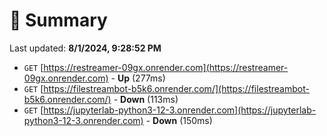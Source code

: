 # 📖 Summary
Last updated: **8/1/2024, 9:28:52 PM**

- `GET` [https://restreamer-09gx.onrender.com](https://restreamer-09gx.onrender.com) - **Up** (277ms)
- `GET` [https://filestreambot-b5k6.onrender.com/](https://filestreambot-b5k6.onrender.com/) - **Down** (113ms)
- `GET` [https://jupyterlab-python3-12-3.onrender.com](https://jupyterlab-python3-12-3.onrender.com) - **Down** (150ms)
